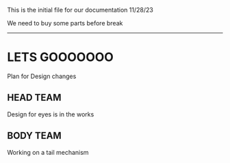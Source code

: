 This is the initial file for our documentation
11/28/23

We need to buy some parts before break
________________________
<h1>LETS GOOOOOOO</h1>

Plan for Design changes

<h2>HEAD TEAM</h2>
Design for eyes is in the works


<h2>BODY TEAM</h2>
Working on a tail mechanism